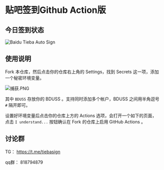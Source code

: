# 贴吧签到Github Action版

## 今日签到状态

![Baidu Tieba Auto Sign](https://github.com/ghosx/tieba/workflows/Baidu%20Tieba%20Auto%20Sign/badge.svg)

## 使用说明

Fork 本仓库，然后点击你的仓库右上角的 Settings，找到 Secrets 这一项，添加一个秘密环境变量。

![捕获.PNG](https://i.loli.net/2020/06/25/yxcj6rBtufhPS78.png)

其中 `BDUSS` 存放你的 BDUSS 。支持同时添加多个帐户，BDUSS 之间用半角逗号 `#` 隔开即可。

设置好环境变量后点击你的仓库上方的 Actions 选项，会打开一个如下的页面，点击 `I understand...` 按钮确认在 Fork 的仓库上启用 GitHub Actions 。

## 讨论群

TG： https://t.me/tiebasign

qq群： 818794879

